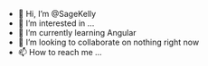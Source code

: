 - 👋 Hi, I’m @SageKelly
- 👀 I’m interested in ...
- 🌱 I’m currently learning Angular
- 💞️ I’m looking to collaborate on nothing right now
- 📫 How to reach me ...

<!---
SageKelly/SageKelly is a ✨ special ✨ repository because its `README.md` (this file) appears on your GitHub profile.
You can click the Preview link to take a look at your changes.
--->
